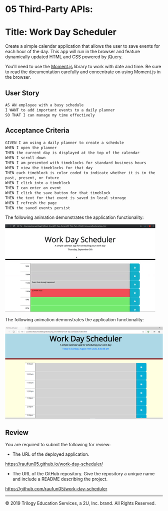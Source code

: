 # 05 Third-Party APIs: 
# Title: Work Day Scheduler

Create a simple calendar application that allows the user to save events for each hour of the day. This app will run in the browser and feature dynamically updated HTML and CSS powered by jQuery.

You'll need to use the [Moment.js](https://momentjs.com/) library to work with date and time. Be sure to read the documentation carefully and concentrate on using Moment.js in the browser.

## User Story

```
AS AN employee with a busy schedule
I WANT to add important events to a daily planner
SO THAT I can manage my time effectively
```

## Acceptance Criteria

```
GIVEN I am using a daily planner to create a schedule
WHEN I open the planner
THEN the current day is displayed at the top of the calendar
WHEN I scroll down
THEN I am presented with timeblocks for standard business hours
WHEN I view the timeblocks for that day
THEN each timeblock is color coded to indicate whether it is in the past, present, or future
WHEN I click into a timeblock
THEN I can enter an event
WHEN I click the save button for that timeblock
THEN the text for that event is saved in local storage
WHEN I refresh the page
THEN the saved events persist
```

The following animation demonstrates the application functionality:

![day planner demo](./Assets/05-third-party-apis-homework-demo.gif)

The following animation demonstrates the application functionality:

![day schedule demo](./Assets/DaySchedule.png)

## Review

You are required to submit the following for review:

* The URL of the deployed application.

https://raufun05.github.io/work-day-scheduler/

* The URL of the GitHub repository. Give the repository a unique name and include a README describing the project.

https://github.com/raufun05/work-day-scheduler

- - -
© 2019 Trilogy Education Services, a 2U, Inc. brand. All Rights Reserved.

